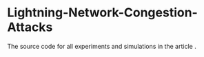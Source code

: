 # Lightning-Network-Congestion-Attacks

The source code for all experiments and simulations in the article <link>.

